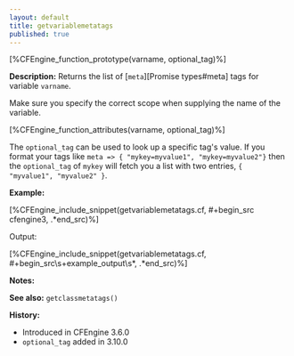 ```yaml
---
layout: default
title: getvariablemetatags
published: true
---
```


[%CFEngine_function_prototype(varname, optional_tag)%]

**Description:** Returns the list of [`meta`][Promise types#meta] tags for variable `varname`.

Make sure you specify the correct scope when supplying the name of the
variable.

[%CFEngine_function_attributes(varname, optional_tag)%]

The `optional_tag` can be used to look up a specific tag's value. If you format
your tags like `meta => { "mykey=myvalue1", "mykey=myvalue2"}` then the
`optional_tag` of `mykey` will fetch you a list with two entries, `{ "myvalue1",
"myvalue2" }`.

**Example:**

[%CFEngine_include_snippet(getvariablemetatags.cf, #\+begin_src cfengine3, .*end_src)%]

Output:

[%CFEngine_include_snippet(getvariablemetatags.cf, #\+begin_src\s+example_output\s*, .*end_src)%]

**Notes:**

**See also:** `getclassmetatags()`

**History:**

* Introduced in CFEngine 3.6.0
* `optional_tag` added in 3.10.0
